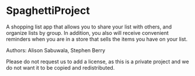 # SpaghettiProject
A shopping list app that allows you to share your list with others, and organize lists by group. In addition, you also will receive convenient reminders when you are in a store that sells the items you have on your list.

Authors: Alison Sabuwala, Stephen Berry

Please do not request us to add a license, as this is a private project and we do not want it to be copied and redistributed.
